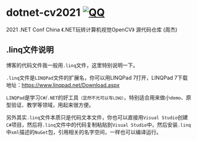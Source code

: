 # dotnet-cv2021 [![QQ](https://img.shields.io/badge/QQ_Group-579060605-52B6EF?style=social&logo=tencent-qq&logoColor=000&logoWidth=20)](https://jq.qq.com/?_wv=1027&k=K4fBqpyQ)
2021 .NET Conf China 《.NET玩转计算机视觉OpenCV》 源代码仓库 (周杰)


## .linq文件说明
博客的代码文件我一般用`.linq`文件，这里特别说明一下。

`.linq`文件是`LINQPad`文件的扩展名，你可以用LINQPad 7打开，LINQPad 7下载地址：https://www.linqpad.net/Download.aspx

`LINQPad`是学习`C#`/`.NET`的好工具<small>（显然不光可以写`LINQ`）</small>，特别适合用来做小`demo`、原型验证、教学等领域，用起来很方便。

另外其实`.linq`文件本质只是代码文本文件，你也可以直接用`Visual Studio`创建`C#`项目，然后将`.linq`文件中的代码复制粘贴到`Visual Studio`中，然后安装`.linq`中`xml`描述的`NuGet`包，引用相关的名字空间，一样也可以编译运行。
